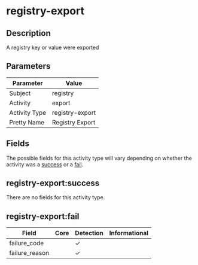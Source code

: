 registry-export
===============

Description
-----------
A registry key or value were exported

Parameters
----------
| Parameter     | Value           |
| ------------- | --------------- |
| Subject       | registry        |
| Activity      | export          |
| Activity Type | registry-export |
| Pretty Name   | Registry Export |


Fields
------

The possible fields for this activity type will vary depending on whether the activity was a [success](#registry-exportsuccess) or a [fail](#registry-exportfail).


registry-export:success
-----------------------

There are no fields for this activity type.


registry-export:fail
--------------------

| Field          | Core | Detection | Informational |
| -------------- | ---- | --------- | ------------- |
| failure_code   |      | &#10003;  |               |
| failure_reason |      | &#10003;  |               |